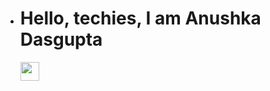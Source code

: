 - <h1>Hello, techies, I am Anushka Dasgupta</h1><img height="30" width="30" src="https://user-images.githubusercontent.com/39513876/112366216-8cfe7400-8cfe-11eb-8116-7d3dbae20e97.gif">



<!---
anudasgupta00/anudasgupta00 is a ✨ special ✨ repository because its `README.md` (this file) appears on your GitHub profile.
You can click the Preview link to take a look at your changes.
--->

